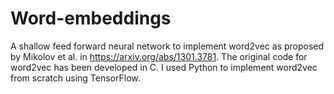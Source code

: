 # Word-embeddings
A shallow feed forward neural network to implement word2vec as proposed by Mikolov et al. in https://arxiv.org/abs/1301.3781.  The original code for word2vec has been developed in C. I used Python to implement word2vec from scratch using TensorFlow.
